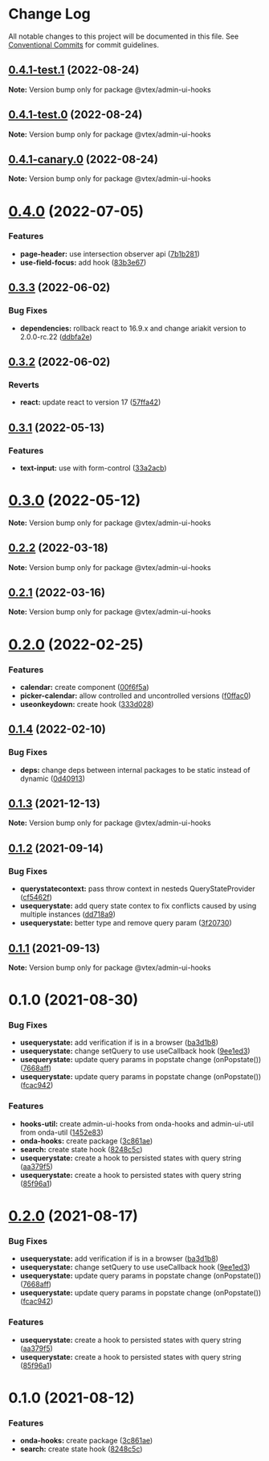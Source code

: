 # Change Log

All notable changes to this project will be documented in this file.
See [Conventional Commits](https://conventionalcommits.org) for commit guidelines.

## [0.4.1-test.1](https://github.com/vtex/admin-ui/compare/@vtex/admin-ui-hooks@0.4.1-test.0...@vtex/admin-ui-hooks@0.4.1-test.1) (2022-08-24)

**Note:** Version bump only for package @vtex/admin-ui-hooks

## [0.4.1-test.0](https://github.com/vtex/admin-ui/compare/@vtex/admin-ui-hooks@0.4.0...@vtex/admin-ui-hooks@0.4.1-test.0) (2022-08-24)

**Note:** Version bump only for package @vtex/admin-ui-hooks

## [0.4.1-canary.0](https://github.com/vtex/admin-ui/compare/@vtex/admin-ui-hooks@0.4.0...@vtex/admin-ui-hooks@0.4.1-canary.0) (2022-08-24)

**Note:** Version bump only for package @vtex/admin-ui-hooks

# [0.4.0](https://github.com/vtex/admin-ui/compare/@vtex/admin-ui-hooks@0.3.3...@vtex/admin-ui-hooks@0.4.0) (2022-07-05)

### Features

- **page-header:** use intersection observer api ([7b1b281](https://github.com/vtex/admin-ui/commit/7b1b28135795cfac422967fe01022e47e60ec256))
- **use-field-focus:** add hook ([83b3e67](https://github.com/vtex/admin-ui/commit/83b3e677eb434dc0c6554c7f22ddd6df01521326))

## [0.3.3](https://github.com/vtex/admin-ui/compare/@vtex/admin-ui-hooks@0.3.2...@vtex/admin-ui-hooks@0.3.3) (2022-06-02)

### Bug Fixes

- **dependencies:** rollback react to 16.9.x and change ariakit version to 2.0.0-rc.22 ([ddbfa2e](https://github.com/vtex/admin-ui/commit/ddbfa2e4455401bafd4404c3dcf6101e66403c7c))

## [0.3.2](https://github.com/vtex/admin-ui/compare/@vtex/admin-ui-hooks@0.3.1...@vtex/admin-ui-hooks@0.3.2) (2022-06-02)

### Reverts

- **react:** update react to version 17 ([57ffa42](https://github.com/vtex/admin-ui/commit/57ffa42dc1254bf0ade4afbc32fe79382bf92ddc))

## [0.3.1](https://github.com/vtex/admin-ui/compare/@vtex/admin-ui-hooks@0.3.0...@vtex/admin-ui-hooks@0.3.1) (2022-05-13)

### Features

- **text-input:** use with form-control ([33a2acb](https://github.com/vtex/admin-ui/commit/33a2acbcfb4d53507e73db89107769ffc4657acb))

# [0.3.0](https://github.com/vtex/admin-ui/compare/@vtex/admin-ui-hooks@0.2.2...@vtex/admin-ui-hooks@0.3.0) (2022-05-12)

**Note:** Version bump only for package @vtex/admin-ui-hooks

## [0.2.2](https://github.com/vtex/admin-ui/compare/@vtex/admin-ui-hooks@0.2.1...@vtex/admin-ui-hooks@0.2.2) (2022-03-18)

**Note:** Version bump only for package @vtex/admin-ui-hooks

## [0.2.1](https://github.com/vtex/admin-ui/compare/@vtex/admin-ui-hooks@0.2.0...@vtex/admin-ui-hooks@0.2.1) (2022-03-16)

**Note:** Version bump only for package @vtex/admin-ui-hooks

# [0.2.0](https://github.com/vtex/admin-ui/compare/@vtex/admin-ui-hooks@0.1.4...@vtex/admin-ui-hooks@0.2.0) (2022-02-25)

### Features

- **calendar:** create component ([00f6f5a](https://github.com/vtex/admin-ui/commit/00f6f5aa3fada863a8d117dd2991f93eca713bc3))
- **picker-calendar:** allow controlled and uncontrolled versions ([f0ffac0](https://github.com/vtex/admin-ui/commit/f0ffac04f3b122dd21a3d7ea71aaed8f692ca25f))
- **useonkeydown:** create hook ([333d028](https://github.com/vtex/admin-ui/commit/333d0281b989e4bb5493b47cad75dd97443a7d4c))

## [0.1.4](https://github.com/vtex/admin-ui/compare/@vtex/admin-ui-hooks@0.1.3...@vtex/admin-ui-hooks@0.1.4) (2022-02-10)

### Bug Fixes

- **deps:** change deps between internal packages to be static instead of dynamic ([0d40913](https://github.com/vtex/admin-ui/commit/0d40913ce928a345079887dd0145df23619f68be))

## [0.1.3](https://github.com/vtex/onda/compare/@vtex/admin-ui-hooks@0.1.2...@vtex/admin-ui-hooks@0.1.3) (2021-12-13)

**Note:** Version bump only for package @vtex/admin-ui-hooks

## [0.1.2](https://github.com/vtex/onda/compare/@vtex/admin-ui-hooks@0.1.1...@vtex/admin-ui-hooks@0.1.2) (2021-09-14)

### Bug Fixes

- **querystatecontext:** pass throw context in nesteds QueryStateProvider ([cf5462f](https://github.com/vtex/onda/commit/cf5462f31baacf57d05d8f50a09d67ed9b6f98e4))
- **usequerystate:** add query state contex to fix conflicts caused by using multiple instances ([dd718a9](https://github.com/vtex/onda/commit/dd718a9a0d1708e4d3ad95aaf11c2424c2446ff5))
- **usequerystate:** better type and remove query param ([3f20730](https://github.com/vtex/onda/commit/3f2073031243b16821fdb43642a079cd1a0964cf))

## [0.1.1](https://github.com/vtex/onda/compare/@vtex/admin-ui-hooks@0.1.0...@vtex/admin-ui-hooks@0.1.1) (2021-09-13)

**Note:** Version bump only for package @vtex/admin-ui-hooks

# 0.1.0 (2021-08-30)

### Bug Fixes

- **usequerystate:** add verification if is in a browser ([ba3d1b8](https://github.com/vtex/onda/commit/ba3d1b84d65302e97160f55ad2844be2ca5852e3))
- **usequerystate:** change setQuery to use useCallback hook ([9ee1ed3](https://github.com/vtex/onda/commit/9ee1ed37dc39bd8b9a4f94ff91f0d0fa204055c8))
- **usequerystate:** update query params in popstate change (onPopstate()) ([7668aff](https://github.com/vtex/onda/commit/7668aff08fa317ed03d9f356843444b99ca3b594))
- **usequerystate:** update query params in popstate change (onPopstate()) ([fcac942](https://github.com/vtex/onda/commit/fcac942fbdba3171e51fc1d36d17ed9534e73beb))

### Features

- **hooks-util:** create admin-ui-hooks from onda-hooks and admin-ui-util from onda-util ([1452e83](https://github.com/vtex/onda/commit/1452e83cd0cc602ce5863cf6b5b4b2ffcf3e1525))
- **onda-hooks:** create package ([3c861ae](https://github.com/vtex/onda/commit/3c861ae1cec828fde64d7a88586bf634088a36c0))
- **search:** create state hook ([8248c5c](https://github.com/vtex/onda/commit/8248c5c53fd24fa06d75c91103a1125a70cae94c))
- **usequerystate:** create a hook to persisted states with query string ([aa379f5](https://github.com/vtex/onda/commit/aa379f5007c3683434bfef33617d5eec0d4cab64))
- **usequerystate:** create a hook to persisted states with query string ([85f96a1](https://github.com/vtex/onda/commit/85f96a185cce54b945f282d1c6b5d50cd8698cfa))

# [0.2.0](https://github.com/vtex/onda/compare/@vtex/onda-hooks@0.1.0...@vtex/onda-hooks@0.2.0) (2021-08-17)

### Bug Fixes

- **usequerystate:** add verification if is in a browser ([ba3d1b8](https://github.com/vtex/onda/commit/ba3d1b84d65302e97160f55ad2844be2ca5852e3))
- **usequerystate:** change setQuery to use useCallback hook ([9ee1ed3](https://github.com/vtex/onda/commit/9ee1ed37dc39bd8b9a4f94ff91f0d0fa204055c8))
- **usequerystate:** update query params in popstate change (onPopstate()) ([7668aff](https://github.com/vtex/onda/commit/7668aff08fa317ed03d9f356843444b99ca3b594))
- **usequerystate:** update query params in popstate change (onPopstate()) ([fcac942](https://github.com/vtex/onda/commit/fcac942fbdba3171e51fc1d36d17ed9534e73beb))

### Features

- **usequerystate:** create a hook to persisted states with query string ([aa379f5](https://github.com/vtex/onda/commit/aa379f5007c3683434bfef33617d5eec0d4cab64))
- **usequerystate:** create a hook to persisted states with query string ([85f96a1](https://github.com/vtex/onda/commit/85f96a185cce54b945f282d1c6b5d50cd8698cfa))

# 0.1.0 (2021-08-12)

### Features

- **onda-hooks:** create package ([3c861ae](https://github.com/vtex/onda/commit/3c861ae1cec828fde64d7a88586bf634088a36c0))
- **search:** create state hook ([8248c5c](https://github.com/vtex/onda/commit/8248c5c53fd24fa06d75c91103a1125a70cae94c))
